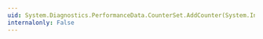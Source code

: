 ```yaml
---
uid: System.Diagnostics.PerformanceData.CounterSet.AddCounter(System.Int32,System.Diagnostics.PerformanceData.CounterType)
internalonly: False
---
```

